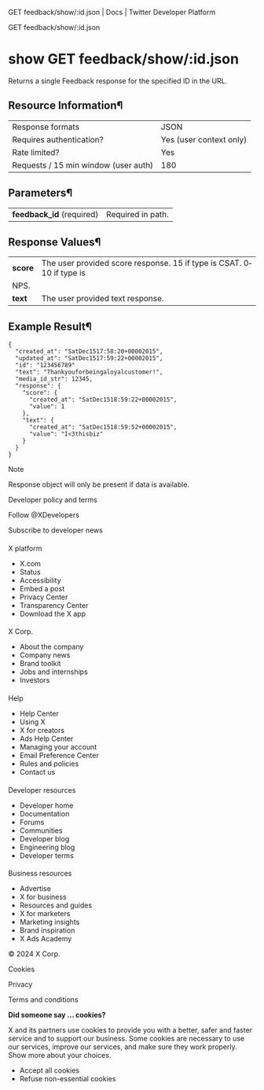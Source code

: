 
GET feedback/show/:id.json | Docs | Twitter Developer Platform 

GET feedback/show/:id.json

show
GET feedback/show/:id.json
==========================

Returns a single Feedback response for the specified ID in the
URL.

Resource Information¶
---------------------

|  |  |
| --- | --- |
| Response formats | JSON |
| Requires authentication? | Yes (user context only) |
| Rate limited? | Yes |
| Requests / 15 min window (user auth) | 180 |

Parameters¶
-----------

|  |  |
| --- | --- |
| **feedback\_id** (required) | Required in path. |

Response Values¶
----------------

|  |  |
| --- | --- |
| **score** | The user provided score response. 1­5 if type is CSAT. 0­10 if type is
NPS. |
| **text** | The user provided text response. |

Example Result¶
---------------

```
{
  "created_at": "SatDec1517:58:20+00002015",
  "updated_at": "SatDec1517:59:22+00002015",
  "id": "123456789"
  "text": "Thankyouforbeingaloyalcustomer!",
  "media_id_str": 12345,
  "response": {
    "score": {
      "created_at": "SatDec1518:59:22+00002015",
      "value": 1
    },
    "text": {
      "created_at": "SatDec1518:59:52+00002015",
      "value": "I<3thisbiz"
    }
  }
}
```

Note

Response object will only be present if data is available.

Developer policy and terms

Follow @XDevelopers

Subscribe to developer news

#### 
 X platform

* X.com
* Status
* Accessibility
* Embed a post
* Privacy Center
* Transparency Center
* Download the X app

#### 
 X Corp.

* About the company
* Company news
* Brand toolkit
* Jobs and internships
* Investors

#### 
 Help

* Help Center
* Using X
* X for creators
* Ads Help Center
* Managing your account
* Email Preference Center
* Rules and policies
* Contact us

#### 
 Developer resources

* Developer home
* Documentation
* Forums
* Communities
* Developer blog
* Engineering blog
* Developer terms

#### 
 Business resources

* Advertise
* X for business
* Resources and guides
* X for marketers
* Marketing insights
* Brand inspiration
* X Ads Academy

 © 2024 X Corp.

Cookies

Privacy

Terms and conditions

**Did someone say … cookies?**  

 X and its partners use cookies to provide you with a better, safer and
 faster service and to support our business. Some cookies are necessary to use
 our services, improve our services, and make sure they work properly.
 Show more about your choices.

* Accept all cookies
* Refuse non-essential cookies